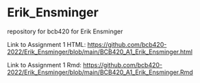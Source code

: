 # Erik_Ensminger
repository for bcb420 for Erik Ensminger


Link to Assignment 1 HTML: https://github.com/bcb420-2022/Erik_Ensminger/blob/main/BCB420_A1_Erik_Ensminger.html

Link to Assignment 1  Rmd: https://github.com/bcb420-2022/Erik_Ensminger/blob/main/BCB420_A1_Erik_Ensminger.Rmd 
